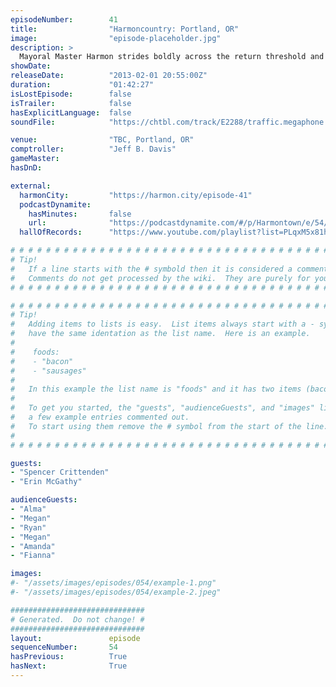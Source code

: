 ```yaml
---
episodeNumber:        41
title:                "Harmoncountry: Portland, OR"
image:                "episode-placeholder.jpg"
description: >
  Mayoral Master Harmon strides boldly across the return threshold and declares Spencer God. Then he raps and dicks around with people in the audience. It doesn't sound like much on paper but it's a pretty great episode.
showDate:             
releaseDate:          "2013-02-01 20:55:00Z"
duration:             "01:42:27"
isLostEpisode:        false
isTrailer:            false
hasExplicitLanguage:  false
soundFile:            "https://chtbl.com/track/E2288/traffic.megaphone.fm/STA8634366520.mp3?updated=1554491351"

venue:                "TBC, Portland, OR"
comptroller:          "Jeff B. Davis"
gameMaster:           
hasDnD:               

external:
  harmonCity:         "https://harmon.city/episode-41"
  podcastDynamite:
    hasMinutes:       false
    url:              "https://podcastdynamite.com/#/p/Harmontown/e/54/41"
  hallOfRecords:      "https://www.youtube.com/playlist?list=PLqxM5x81hNOYklF-EgQkFSVzWsZmQTlHe"

# # # # # # # # # # # # # # # # # # # # # # # # # # # # # # # # # # # # # # # # # # # # #
# Tip!
#   If a line starts with the # symbold then it is considered a comment.
#   Comments do not get processed by the wiki.  They are purely for your information.
# # # # # # # # # # # # # # # # # # # # # # # # # # # # # # # # # # # # # # # # # # # # #

# # # # # # # # # # # # # # # # # # # # # # # # # # # # # # # # # # # # # # # # # # # # #
# Tip!
#   Adding items to lists is easy.  List items always start with a - symbol and have
#   have the same identation as the list name.  Here is an example.
#
#    foods:
#    - "bacon"
#    - "sausages"
#
#   In this example the list name is "foods" and it has two items (bacon, and sausages).
#
#   To get you started, the "guests", "audienceGuests", and "images" lists below have
#   a few example entries commented out.
#   To start using them remove the # symbol from the start of the line.
#
# # # # # # # # # # # # # # # # # # # # # # # # # # # # # # # # # # # # # # # # # # # # #

guests:
- "Spencer Crittenden"
- "Erin McGathy"

audienceGuests:
- "Alma"
- "Megan"
- "Ryan"
- "Megan"
- "Amanda"
- "Fianna"

images:
#- "/assets/images/episodes/054/example-1.png"
#- "/assets/images/episodes/054/example-2.jpeg"

##############################
# Generated.  Do not change! #
##############################
layout:               episode
sequenceNumber:       54
hasPrevious:          True
hasNext:              True
---
```


<!-- The episode description will be rendered here -->

<!-- Add your content BELOW here -->
<!-- vvvvvvvvvvvvvvvvvvvvvvvvvvv -->




<!-- ^^^^^^^^^^^^^^^^^^^^^^^^^^^ -->
<!-- Add your content ABOVE here -->

<!-- The episode gallery will be rendered here -->